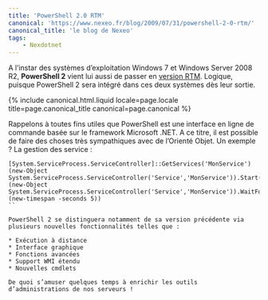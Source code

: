 ```yaml
---
title: 'PowerShell 2.0 RTM'
canonical: 'https://www.nexeo.fr/blog/2009/07/31/powershell-2-0-rtm/'
canonical_title: 'le blog de Nexeo'
tags:
    - Nexdotnet
---
```


A l’instar des systèmes d’exploitation Windows 7 et Windows Server 2008 R2, **PowerShell 2** vient lui aussi de passer en [version RTM](http://blogs.technet.com/powershell/archive/2009/07/28/windows-powershell-2-0-est-rtm.aspx). Logique, puisque PowerShell 2 sera intégré dans ces deux systèmes dès leur sortie.

<!-- more -->

{% include canonical.html.liquid
    locale=page.locale
    title=page.canonical_title
    canonical=page.canonical
%}

Rappelons à toutes fins utiles que PowerShell est une interface en ligne de commande basée sur le framework Microsoft .NET. A ce titre, il est possible de faire des choses très sympathiques avec de l’Orienté Objet. Un exemple ? La gestion des service :

```
[System.ServiceProcess.ServiceController]::GetServices('MonService') (new-Object System.ServiceProcess.ServiceController('Service','MonService')).Start() (new-Object System.ServiceProcess.ServiceController('Service','MonService')).WaitForStatus('Running',(new-timespan -seconds 5))
``

PowerShell 2 se distinguera notamment de sa version précédente via plusieurs nouvelles fonctionnalités telles que :

* Exécution à distance
* Interface graphique
* Fonctions avancées
* Support WMI étendu
* Nouvelles cmdlets

De quoi s’amuser quelques temps à enrichir les outils d’administrations de nos serveurs !
```
